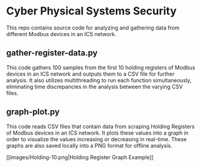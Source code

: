 # Cyber Physical Systems Security

This repo contains source code for analyzing and gathering data from different Modbus devices in an ICS network.

## gather-register-data.py

This code gathers 100 samples from the first 10 holding registers of Modbus devices in an ICS network and outputs them to a CSV file for further analysis. It also utilizes multithreading to run each function simultaneously, eliminating time discrepancies in the analysis between the varying CSV files.

## graph-plot.py

This code reads CSV files that contain data from scraping Holding Registers of Modbus devices in an ICS network. It plots these values into a graph
in order to visualize the values increasing or decreasing in real-time. These graphs are also saved locally into a PNG format for offline analysis.

[[images/Holding-10.png|Holding Register Graph Example]]
